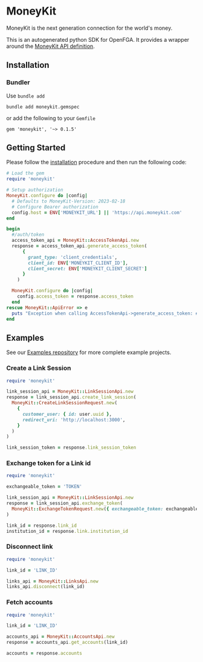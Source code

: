# MoneyKit

MoneyKit is the next generation connection for the world's money.

This is an autogenerated python SDK for OpenFGA. It provides a wrapper around the [MoneyKit API definition](https://docs.moneykit.com).

## Installation

### Bundler

Use `bundle add`
```shell
bundle add moneykit.gemspec
```

or add the following to your `Gemfile`

```
gem 'moneykit', '~> 0.1.5'
```

## Getting Started

Please follow the [installation](#installation) procedure and then run the following code:

```ruby
# Load the gem
require 'moneykit'

# Setup authorization
MoneyKit.configure do |config|
  # Defaults to MoneyKit-Version: 2023-02-18
  # Configure Bearer authorization
  config.host = ENV['MONEYKIT_URL'] || 'https://api.moneykit.com'
end

begin
  #/auth/token
  access_token_api = MoneyKit::AccessTokenApi.new
  response = access_token_api.generate_access_token(
      {
        grant_type: 'client_credentials',
        client_id: ENV['MONEYKIT_CLIENT_ID'],
        client_secret: ENV['MONEYKIT_CLIENT_SECRET']
      }
    )

  MoneyKit.configure do |config|
    config.access_token = response.access_token
  end
rescue MoneyKit::ApiError => e
  puts "Exception when calling AccessTokenApi->generate_access_token: #{e}"
end
```

## Examples

See our [Examples repository](https://github.com/moneykit/examples) for more complete example projects.

### Create a Link Session

```ruby
require 'moneykit'

link_session_api = MoneyKit::LinkSessionApi.new
response = link_session_api.create_link_session(
  MoneyKit::CreateLinkSessionRequest.new(
    {
      customer_user: { id: user.uuid },
      redirect_uri: 'http://localhost:3000',
    }
  )
)

link_session_token = response.link_session_token
```

### Exchange token for a Link id

```ruby
require 'moneykit'

exchangeable_token = 'TOKEN'

link_session_api = MoneyKit::LinkSessionApi.new
response = link_session_api.exchange_token(
  MoneyKit::ExchangeTokenRequest.new({ exchangeable_token: exchangeable_token })
)

link_id = response.link_id
institution_id = response.link.institution_id
```

### Disconnect link

```ruby
require 'moneykit'

link_id = 'LINK_ID'

links_api = MoneyKit::LinksApi.new
links_api.disconnect(link_id)
```

### Fetch accounts

```ruby
require 'moneykit'

link_id = 'LINK_ID'

accounts_api = MoneyKit::AccountsApi.new
response = accounts_api.get_accounts(link_id)

accounts = response.accounts
```
